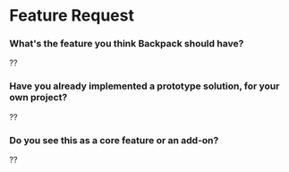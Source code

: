 # Feature Request

### What's the feature you think Backpack should have?

??

### Have you already implemented a prototype solution, for your own project?

??

### Do you see this as a core feature or an add-on?

??